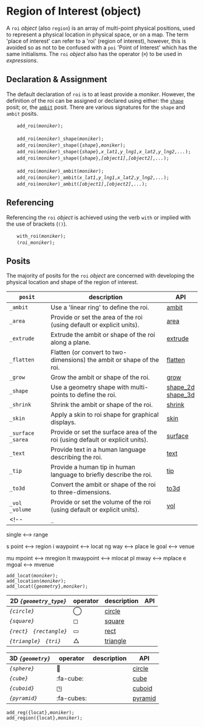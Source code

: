 # Region of Interest (object)
A `roi` *object* (also `region`) is an array of multi-point physical positions, used to represent a physical location in physical space, or on a map.  The term 'place of interest' can refer to a 'roi' (region of interest), however, this is avoided so as not to be confused with a `poi` 'Point of Interest' which has the same initialisms. The `roi` *object* also has the operator (`⌘`) to be used in *expressions*. 

## Declaration & Assignment
The default declaration of `roi` is to at least provide a *moniker*. However, the definition of the roi can be assigned or declared using either: the [`shape`](../../metaphysic/funct/shape.md) posit; or, the [`ambit`](../../metaphysic/obj/ambit.md) posit.  There are various signatures for the `shape` and `ambit` posits.

&nbsp;&nbsp;&nbsp;&nbsp;&nbsp;&nbsp; `add_roi(`*`moniker`*`);`<br><br>
&nbsp;&nbsp;&nbsp;&nbsp;&nbsp;&nbsp; `add_roi(`*`moniker`*`)_shape(`*`moniker`*`);`<br>
&nbsp;&nbsp;&nbsp;&nbsp;&nbsp;&nbsp; `add_roi(`*`moniker`*`)_shape({`*`shape`*`},`*`moniker`*`);`<br>
&nbsp;&nbsp;&nbsp;&nbsp;&nbsp;&nbsp; `add_roi(`*`moniker`*`)_shape({`*`shape`*`},`*`x_lat1`*`,`*`y_lng1`*`,`*`x_lat2`*`,`*`y_lng2`*`,`*`...`*`);`<br>
&nbsp;&nbsp;&nbsp;&nbsp;&nbsp;&nbsp; `add_roi(`*`moniker`*`)_shape({`*`shape`*`},`*`[object1]`*`,`*`[object2]`*`,`*`...`*`);`<br><br>
&nbsp;&nbsp;&nbsp;&nbsp;&nbsp;&nbsp; `add_roi(`*`moniker`*`)_ambit(`*`moniker`*`);`<br>
&nbsp;&nbsp;&nbsp;&nbsp;&nbsp;&nbsp; `add_roi(`*`moniker`*`)_ambit(`*`x_lat1`*`,`*`y_lng1`*`,`*`x_lat2`*`,`*`y_lng2`*`,`*`...`*`);`<br>
&nbsp;&nbsp;&nbsp;&nbsp;&nbsp;&nbsp; `add_roi(`*`moniker`*`)_ambit(`*`[object1]`*`,`*`[object2]`*`,`*`...`*`);`<br>

## Referencing
Referencing the `roi` *object* is achieved using the verb `with` or  implied with the use of brackets (`()`).

&nbsp;&nbsp;&nbsp;&nbsp;&nbsp;&nbsp; `with_roi(`*`moniker`*`);`<br>
&nbsp;&nbsp;&nbsp;&nbsp;&nbsp;&nbsp; `(`*`roi_moniker`*`);`

## Posits
The majority of posits for the `roi` *object* are concerned with developing the physical location and shape of the region of interest.

| `posit` | description | API |
| --- | --- | --- |
| <a name="_ambit"></a> `_ambit` | Use a 'linear ring' to define the roi. | [ambit](#ambit) |
| <a name="_area"></a> `_area` | Provide or set the area of the roi (using default or explicit units). | [area](#area) |
| <a name="_extrude"></a> `_extrude` | Extrude the ambit or shape of the roi along a plane. | [extrude](#extrude) |
| <a name="_flatten"></a> `_flatten` | Flatten (or convert to two-dimensions) the ambit or shape of the roi. | [flatten](#flatten) |
| <a name="_grow"></a> `_grow` | Grow the ambit or shape of the roi. | [grow](#grow) |
| <a name="_shape"></a> `_shape` | Use a geometry shape with multi-points to define the roi. | [shape_2d](#shape_2d)<br>[shape_3d](#shape_3d) | 
| <a name="_shrink"></a> `_shrink` | Shrink the ambit or shape of the roi. | [shrink](#shrink) |
| <a name="_skin"></a> `_skin` | Apply a skin to roi shape for graphical displays. | [skin](#skin) |
| <a name="_surface"></a> `_surface` &nbsp; `_sarea` | Provide or set the surface area of the roi (using default or explicit units). | [surface](#surface) |
| <a name="_text"></a> `_text` | Provide text in a human language describing the roi.  | [text](#text) |
| <a name="_tip"></a> `_tip` | Provide a human tip in human language to briefly describe the roi. | [tip](#tip) |
| <a name="_to3d"></a> `_to3d` | Convert the ambit or shape of the roi to three-dimensions. | [to3d](#to3d) |
| <a name="_volume"></a> `_vol` &nbsp; `_volume` | Provide or set the volume of the roi (using default or explicit units). | [vol](#vol) |
<!--| <a name=""></a> `_` |  | [](#) |-->


single <--> range

s   point <--> region
i   waypoint <--> locat
ng  way <--> place
le  goal <--> venue

mu  mpoint <--> mregion
lt  mwaypoint <--> mlocat
pl  mway <--> mplace
e   mgoal <--> mvenue 

`add_locat(`*`moniker`*`);`<br>
`add_location(`*`moniker`*`);`<br>
`add_locat({`*`geometry`*`},`*`moniker`*`);`


| 2D *`{geometry_type}`* | operator | description | API |
| --- | --- | --- | --- |
| *`{circle}`* | ◯ | [circle](./circle.md) |
| *`{square}`* | ◻ | [square](./square.md) |
| *`{rect}`* &nbsp; *`{rectangle}`*| ▭ | [rect](./rect.md) |
| *`{triangle}`* &nbsp; *`{tri}`* | △ | [triangle](./triangle.md) |


| 3D *`{geometry}`* | operator | description | API |
| --- | --- | --- | -- |
| *`{sphere}`* | 🏀 | | [circle](./circle.md) |
| *`{cube}`* | :fa-cube: | | [cube](./cube.md) |
| *`{cuboid}`* | ◳ |  | [cuboid](./cuboid.md) |
| *`{pyramid}`* | :fa-cubes: | | [pyramid](./pyramid.md) |













`add_reg({locat},`*`moniker`*`);`<br>
`add_region({locat},`*`moniker`*`);`<br>



